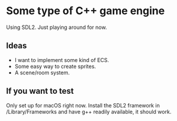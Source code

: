 # Some type of C++ game engine
Using SDL2. Just playing around for now. 

## Ideas
- I want to implement some kind of ECS. 
- Some easy way to create sprites. 
- A scene/room system. 

## If you want to test
Only set up for macOS right now. Install the SDL2 framework in /Library/Frameworks and have g++ readily available, it should work. 
